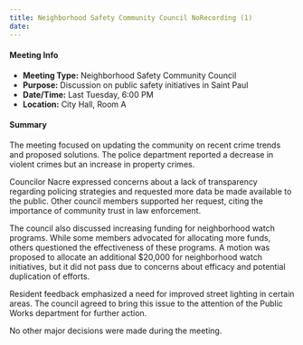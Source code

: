 ```yaml
---
title: Neighborhood Safety Community Council NoRecording (1)
date: 
---
```

#### Meeting Info
* **Meeting Type:** Neighborhood Safety Community Council
* **Purpose:** Discussion on public safety initiatives in Saint Paul
* **Date/Time:** Last Tuesday, 6:00 PM
* **Location:** City Hall, Room A

#### Summary
The meeting focused on updating the community on recent crime trends and proposed solutions. The police department reported a decrease in violent crimes but an increase in property crimes.

Councilor Nacre expressed concerns about a lack of transparency regarding policing strategies and requested more data be made available to the public. Other council members supported her request, citing the importance of community trust in law enforcement.

The council also discussed increasing funding for neighborhood watch programs. While some members advocated for allocating more funds, others questioned the effectiveness of these programs. A motion was proposed to allocate an additional $20,000 for neighborhood watch initiatives, but it did not pass due to concerns about efficacy and potential duplication of efforts.

Resident feedback emphasized a need for improved street lighting in certain areas. The council agreed to bring this issue to the attention of the Public Works department for further action.

No other major decisions were made during the meeting.

